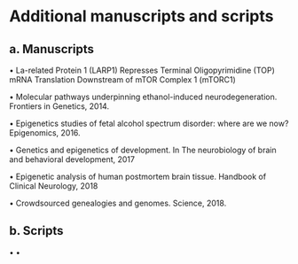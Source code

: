 # Additional manuscripts and scripts

## a. Manuscripts
  • La-related Protein 1 (LARP1) Represses Terminal Oligopyrimidine (TOP) mRNA Translation Downstream of mTOR Complex 1 (mTORC1)
 
  • Molecular pathways underpinning ethanol-induced neurodegeneration. Frontiers in Genetics, 2014.
  
  • Epigenetics studies of fetal alcohol spectrum disorder: where are we now? Epigenomics, 2016.
  
  • Genetics and epigenetics of development. In The neurobiology of brain and behavioral development, 2017
  
  • Epigenetic analysis of human postmortem brain tissue. Handbook of Clinical Neurology, 2018
  
  • Crowdsourced genealogies and genomes. Science, 2018.


## b. Scripts
  •
  •
